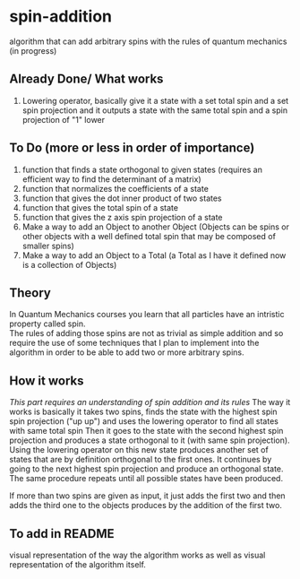 # spin-addition
algorithm that can add arbitrary spins with the rules of quantum mechanics (in progress)

## Already Done/ What works
1. Lowering operator, basically give it a state with a set total spin and a set spin projection and it outputs a state with the same total spin and a spin projection of "1" lower

## To Do (more or less in order of importance)
1. function that finds a state orthogonal to given states  (requires an efficient way to find the determinant of a matrix)
2. function that normalizes the coefficients of a state
3. function that gives the dot inner product of two states
4. function that gives the total spin of a state
5. function that gives the z axis spin projection of a state
6. Make a way to add an Object to another Object (Objects can be spins or other objects with a well defined total spin that may be composed of smaller spins)
7. Make a way to add an Object to a Total (a Total as I have it defined now is a collection of Objects)



## Theory
In Quantum Mechanics courses you learn that all particles have an intristic property called spin.  
The rules of adding those spins are not as trivial as simple addition and so require the use of some techniques that I plan to implement into the algorithm in order to be able to add two or more arbitrary spins.  

## How it works
*This part requires an understanding of spin addition and its rules*
The way it works is basically it takes two spins, finds the state with the highest spin spin projection ("up up") and uses the lowering operator to find all states with same total spin
Then it goes to the state with the second highest spin projection and produces a state orthogonal to it (with same spin projection). Using the lowering operator on this new state produces another set of states that are by definition orthogonal to the first ones. It continues by going to the next highest spin projection and produce an orthogonal state. The same procedure repeats until all possible states have been produced.

If more than two spins are given as input, it just adds the first two and then adds the third one to the objects produces by the addition of the first two.

## To add in README
visual representation of the way the algorithm works as well as visual representation of the algorithm itself.
